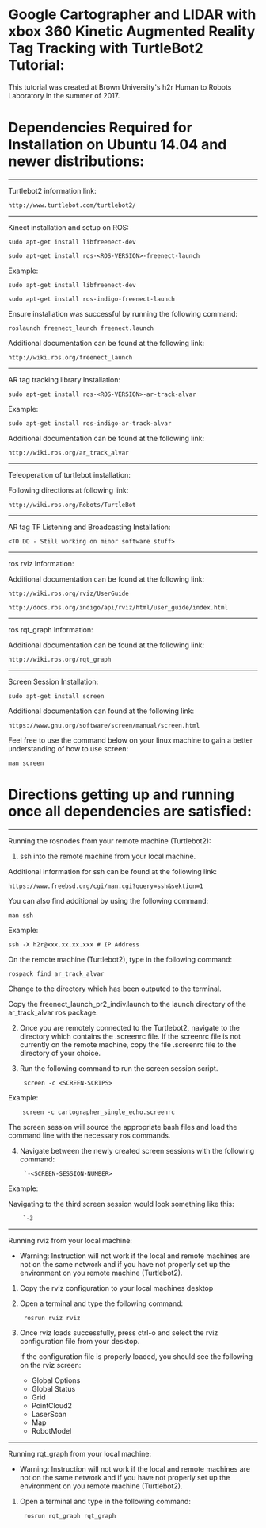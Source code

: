 # Google Cartographer and LIDAR with xbox 360 Kinetic Augmented Reality Tag Tracking with TurtleBot2 Tutorial:

This tutorial was created at Brown University's h2r Human to Robots Laboratory in the summer of 2017.

<Put Description of the Purpose of the tutorial>

# Dependencies Required for Installation on Ubuntu 14.04 and newer distributions:

------------------------------------
Turtlebot2 information link:


    http://www.turtlebot.com/turtlebot2/


-------------------------------------
Kinect installation and setup on ROS:

    sudo apt-get install libfreenect-dev

    sudo apt-get install ros-<ROS-VERSION>-freenect-launch

Example:

    sudo apt-get install libfreenect-dev

    sudo apt-get install ros-indigo-freenect-launch
    
Ensure installation was successful by running the following command:

    roslaunch freenect_launch freenect.launch
    
    
Additional documentation can be found at the following link:

    http://wiki.ros.org/freenect_launch

-------------------------------------
AR tag tracking library Installation:

    sudo apt-get install ros-<ROS-VERSION>-ar-track-alvar
   
Example:
    
    sudo apt-get install ros-indigo-ar-track-alvar
    

Additional documentation can be found at the following link:

    http://wiki.ros.org/ar_track_alvar
    
-------------------------------------
Teleoperation of turtlebot installation:

Following directions at following link: 
    
    http://wiki.ros.org/Robots/TurtleBot
    
-------------------------------------
AR tag TF Listening and Broadcasting Installation:

    <TO DO - Still working on minor software stuff>
        
-------------------------------------
ros rviz Information:

Additional documentation can be found at the following link:

    http://wiki.ros.org/rviz/UserGuide

    http://docs.ros.org/indigo/api/rviz/html/user_guide/index.html   
    
-------------------------------------
ros rqt_graph Information:
    
Additional documentation can be found at the following link:

    http://wiki.ros.org/rqt_graph
    
    
-------------------------------------
Screen Session Installation:

    sudo apt-get install screen
    
Additional documentation can found at the following link:

    https://www.gnu.org/software/screen/manual/screen.html
  
Feel free to use the command below on your linux machine to gain a better understanding of how to use screen:

    man screen

# Directions getting up and running once all dependencies are satisfied:
-------------------------------------
Running the rosnodes from your remote machine (Turtlebot2):

1. ssh into the remote machine from your local machine.

Additional information for ssh can be found at the following link:

    https://www.freebsd.org/cgi/man.cgi?query=ssh&sektion=1
    
You can also find additional by using the following command:

    man ssh
    
Example:

    ssh -X h2r@xxx.xx.xx.xxx # IP Address

On the remote machine (Turtlebot2), type in the following command:

    rospack find ar_track_alvar

Change to the directory which has been outputed to the terminal.

Copy the freenect_launch_pr2_indiv.launch to the launch directory of the ar_track_alvar ros package.

2. Once you are remotely connected to the Turtlebot2, navigate to the directory which contains the .screenrc file. If the screenrc file is not currently on the remote machine, copy the file .screenrc file to the directory of your choice.

3. Run the following command to run the screen session script.

        screen -c <SCREEN-SCRIPS>
        
 Example:
 
        screen -c cartographer_single_echo.screenrc
 
The screen session will source the appropriate bash files and load the command line with the necessary ros commands.
    
4. Navigate between the newly created screen sessions with the following command:

        `-<SCREEN-SESSION-NUMBER>
        
Example: 

Navigating to the third screen session would look something like this:
    
        `-3
        
-------------------------------------
Running rviz from your local machine:

* Warning: Instruction will not work if the local and remote machines are not on the same network and if you have not properly set up the environment on you remote machine (Turtlebot2).

1. Copy the rviz configuration to your local machines desktop

2. Open a terminal and type the following command:

        rosrun rviz rviz
    
 3. Once rviz loads successfully, press ctrl-o and select the rviz configuration file from your desktop.
 
    If the configuration file is properly loaded, you should see the following on the rviz screen:
    
    *  Global Options 
    *  Global Status
    *  Grid
    *  PointCloud2
    *  LaserScan
    *  Map
    *  RobotModel

-------------------------------------
Running rqt_graph from your local machine:

* Warning: Instruction will not work if the local and remote machines are not on the same network and if you have not properly set up the environment on you remote machine (Turtlebot2).

1. Open a terminal and type in the following command:

        rosrun rqt_graph rqt_graph
